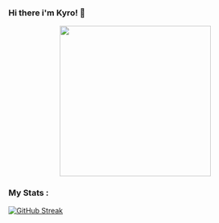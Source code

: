 ### Hi there i'm Kyro! 👋

<div id="header" align="center">
  <img src="https://c.tenor.com/gixQdYlCeCwAAAAC/juice-wrld.gif" width="300"/>
</div>


### My Stats :

[![GitHub Streak](http://github-readme-streak-stats.herokuapp.com?user=your-github-username&theme=dark&background=000000)](https://git.io/streak-stats)
